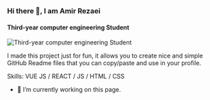 ### Hi there 👋, I am Amir Rezaei
#### Third-year computer engineering Student 
![Third-year computer engineering Student ](https://github.com/ARZ10/ARZ10#:~:text=Simple%20Technology%20LinkedIn%20Banner.png)

I made this project just for fun, it allows you to create nice and simple GitHub Readme files that you can copy/paste and use in your profile.

Skills: VUE JS / REACT / JS / HTML / CSS

- 🔭 I’m currently working on this page. 











